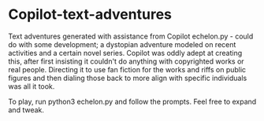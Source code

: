 # Copilot-text-adventures
 Text adventures generated with assistance from Copilot
echelon.py - could do with some development; a dystopian adventure modeled on recent activities and a certain novel series.  Copilot was oddly adept at creating this, after first insisting it couldn't do anything with copyrighted works or real people.  Directing it to use fan fiction for the works and riffs on public figures and then dialing those back to more align with specific individuals was all it took.

To play, run python3 echelon.py and follow the prompts.  Feel free to expand and tweak.
